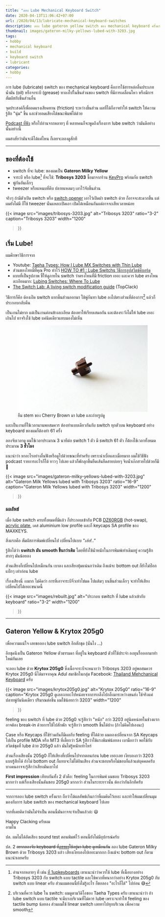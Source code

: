 ```yaml
---
title: "ลอง Lube Mechanical Keyboard Switch"
date: 2020-04-13T11:06:42+07:00
url: /2020/04/13/lubricate-mechanical-keyboard-switches
description: ลอง lube gateron yellow switch ของ mechanical keyboard ครั้งแรกด้วย Tribosys 3203 กับ Krytox 205g0 ได้ผลที่น่าประทับใจพอสมควร
thumbnail: images/gateron-milky-yellows-lubed-with-3203.jpg
tags:
- hobby
- mechanical keyboard
- build
- keyboard switch
- lubricant
categories:
- hobby
---
```


การ lube (lubricate) switch ของ mechanical keyboard
คือการใช้สารหล่อลื่นประเภทน้ำมัน (oil) หรือจาระบี (grease)
ทาลงไปในชิ้นส่วนของ switch ที่มีการเคลื่อนไหว หรือมีการสัมผัสกับชิ้นส่วนอื่น

จุดประสงค์ก็เพื่อลดแรงเสียดทาน (friction) ระหว่างชิ้นส่วน
ผลที่ได้ก็อาจทำให้ switch ให้ความรู้สึก "นุ่ม" ขึ้น
และช่วยลดเสียงได้ขณะพิมพ์ได้ด้วย

[Podcast ที่ฟัง](https://open.spotify.com/episode/5LQpMCYJFWuzzlfwXzjqjy?si=QuxErncTRBeMyZz9aUrSrw)
หรือไปอ่านจากหลายๆ ที่ หลายคนก็จะพูดถึงเรื่องการ lube switch
ว่ามันดีอย่างนั้นอย่างนี้

ผมสงสัยว่ามันจะดีได้แค่ไหน ก็เลยจะลองดูสักที

---

## ของที่ต้องใช้

- switch ที่จะ lube: ของผมเป็น **Gateron Milky Yellow**
- จาระบี หรือ lube[^1] ที่จะใช้: **Tribosys 3203** ซื้อมาจากร้าน [KeyPro](https://www.facebook.com/Keyprokeycap) พร้อมกับ switch
- พู่กันอันเล็กๆ
- tweezer หรือแหนบที่คีบ ปลายแหลมๆ เอาไว้จับชิ้นส่วน

[^1]: อ่านจากหลายๆ ที่ เช่น [ที่ 1upkeyboards](https://www.1upkeyboards.com/shop/parts-and-tools/lubricant/switch-lubricant-2ml/) เขาแนะนำว่าควรใช้ lube ที่เนื้อบางอย่าง Tribosys 3203 กับ switch แบบ tactile
และใช้พวกที่หนากว่าอย่าง Krytox 205g0 กับ switch แบบ linear ครับ
ส่วนผมตอนนี้ยังไม่รู้อะไร ก็ขอลอง "อะไรก็ได้" ไปก่อน 😅

จริงๆ ถ้ามีตัวเปิด switch หรือ [switch opener](https://www.google.com/search?tbm=isch&q=switch+opener) เอาไว้เปิดฝา switch ด้วย ก็อาจจะสะดวกขึ้น
แต่ผมยังไม่มี ก็ใช้ tweezer นั่นแหละเปิดเอา เปิดได้เหมือนกันแต่อาจจะเสียเวลาหน่อย

{{< image
  src="images/tribosys-3203.jpg"
  alt="Tribosys 3203"
  ratio="3-2"
  caption="Tribosys 3203"
  width="1200"
>}}

## เริ่ม Lube!

ผมศึกษาวิธีการจาก

- Youtube: [Taeha Types: How I Lube MX Switches with Thin Lube](https://www.youtube.com/watch?v=qSgPKPoFo2k)
- ส่วนของไทยมีที่คุณ Pro ทำไว้ [HOW TO #1 : Lube Switchs วิธีการลูปสวิตช์คีบอร์ด](https://www.youtube.com/watch?v=4veYPBWimz8)
- แบบที่เป็นรูปภาพ ชี้ให้ดูภายใน switch ว่าตรงไหนที่มี friction เยอะ และควร lube ตรงไหน ละเอียดมาก: [Lubing Switches: Where To Lube](https://imgur.com/a/hijSYcp)
- [The Switch Lab: A living switch modification guide](https://topclack.com/textclack/2018/9/17/the-switch-lab-a-living-switch-modification-guide) (TopClack)

วิธีการก็คือ ต้องเปิด switch แยกชิ้นส่วนออกมา ใช้พู่กันทา lube ลงไปตรงส่วนที่ต้องการ[^2]
แล้วก็ประกอบกลับคืน

[^2]: บริเวณที่ควร lube ใน switch: ผมดูตามวิดิโอของ Taeha Types ครับ
เขาแนะนำว่า ถ้า lube switch แบบ tactile จะมีบางบริเวณที่ไม่ควร lube
เพราะจะทำให้ feeling ของ tactile bump น้อยลง
ส่วนผมใช้ linear switch เลยทาไปทุกบริเวณ เพื่อความ smooth

เป็นงานไม่ยาก แต่เป็นงานค่อนข้างละเอียด ต้องทาให้เรียบเสมอกัน และต้องระวังไม่ให้ lube เยอะเกินไป
ทาจริงใช้ lube แค่นิดเดียวแทบมองไม่เห็น

<figure class="media">
  <div>
    <img src="images/stem.jpg" alt="Cherry MX Brown stem lubed with Krytox 205g0" width="600">
  </div>
  <figcaption class="media-caption">
    ยืม stem ของ Cherry Brown มา lube และถ่ายรูปดู
  </figcaption>
</figure>

และเป็นงานที่ใช้เวลานานพอสมควร ต้องทำแบบเดียวกันกับ
switch ทุกตัวบน keyboard อย่าง keyboard ของผมก็ต้องทำ 61 ครั้ง

ลองจับเวลาดู ผมใช้เวลาประมาณ 3 นาทีต่อ switch 1 ตัว
มี switch 61 ตัว ก็ต้องใช้เวลาทั้งหมดประมาณ **3 ชั่วโมง**

แนะนำว่า หาอะไรอย่างอื่นฟังหรือดูไปด้วยขณะที่ทำครับ เพราะน่าเบื่อและเมื่อยมาก
ผมใช้วิธีฟัง podcast รายการอะไรก็ได้ ยาวๆ ไปเลย แล้วก็พักลุกขึ้นยืดเส้นยืดสายบ่อยๆ
จิบน้ำเก๊กฮวยไปด้วยก็มี 🍺

{{< image
  src="images/gateron-milky-yellows-lubed-with-3203.jpg"
  alt="Gateron Milk Yellows lubed with Tribosys 3203"
  ratio="16-9"
  caption="Gateron Milk Yellows lubed with Tribosys 3203"
  width="1200"
>}}

### ผลลัพธ์

เมื่อ lube switch ครบทั้งหมดที่มีแล้ว ก็ประกอบเข้ากับ PCB [DZ60RGB](https://armno.in.th/2019/07/19/mechanical-keyboard-mark-6/) (hot-swap),
[acrylic plate](https://armno.in.th/2019/08/26/custom-acrylic-keyboard-plate/),
เคส aluminium low profile และก็ keycaps SA profile ของ MAXKEYS.

สิ่งแรกคือ สัมผัสการพิมพ์เปลี่ยนไป เปลี่ยนไปแบบ _"เฮ้ย!.."_

รู้สึกได้ว่า **switch มัน smooth ขึ้นกว่าเดิม**
โดยที่ยังใช้น้ำหนักในการพิมพ์เท่าเดิมอยู่ ความรู้สึกสากๆ มันน้อยลง

ส่วนเสียงก็เปลี่ยนไปเหมือนกัน เบาลง และเสียงทุ้มแน่นกว่าเดิม
ถึงแม้จะ bottom out ก็ยังไม่ป๊อกแป๊กๆ เท่าก่อน lube

เรื่องเสียงนี่ งงมาก
ไม่คิดว่า การที่เอาจาระบีจิ๋วเท่าไข่มด ไปแต้มๆ บนชิ้นส่วนเล็กๆ
จะทำให้เสียงเปลี่ยนไปได้เยอะขนาดนี้

{{< image
  src="images/rebuilt.jpg"
  alt="ประกอบ switch ที่ lube แล้วเข้ากับ keyboard"
  ratio="3-2"
  width="1200"
>}}

---

## Gateron Yellow & Krytox 205g0

เพื่อความแน่ใจ เลยขอลอง lube switch อีกสักชุด (นั่นไง ...)

อีกชุดนึงเป็น Gateron Yellow ตัวธรรมดา ที่อยู่ใน keyboard ตัวที่ใช้ประจำ
ลงทุนรื้อออกมาทำใหม่กันเลย

จะลอง lube ด้วย **Krytox 205g0**
ซึ่งเนื้อจาระบีจะหนากว่า Tribosys 3203 อยู่พอสมควร
Krytox 205g0 นี่ได้มาจากคุณ Adul สมาชิกในกลุ่ม Facebook: [Thailand Mehchanical Keyboard](https://www.facebook.com/groups/ThailandMechanicalKeyboard) ครับ

{{< image
  src="images/krytox205g0.jpg"
  alt="Krytox 205g0"
  ratio="16-9"
  caption="Krytox 205g0 ดูเลอะเทอะไปหน่อยจากการกลิ้งไปกลิ้งมาระหว่างขนส่ง ใช้จริงแค่ปลายพู่กันนิดเดียว ปริมาณต่อชิ้น ผมใช้น้อยกว่า 3203"
  width="1200"
>}}

feeling ของ switch ที่ lube ด้วย 205g0 จะรู้สึกว่า "หนัก" กว่า 3203 อยู่นิดหน่อยในช่วงแรก
อาจต้อง break-in ด้วยการใช้ไปสักพัก จะรู้สึกว่า smooth ขึ้นได้บ้าง
(ถ้าไม่คิดไปเองนะ)

Case หรือ Keycaps ที่ใช้ร่วมกันก็มีผลกับ feeling ที่ได้ด้วย
ผมลองเปลี่ยนจาก SA Keycaps ไปเป็น profile MDA หรือ MT3 ที่เตี้ยกว่า SA
รู้สึกว่าใช้แรงพิมพ์น้อยลง เบามือกว่า
พอใช้กับสวิตช์ชุดที่ lube ด้วย 205g0 แล้ว มันไม่รู้หนักเท่าไหร่

ส่วนเรื่องเสียงนั้น 205g0 ก็ให้เสียงที่เปลี่ยนไปจากตอนก่อน lube เยอะเลย
เงียบลงกว่า 3203 แบบรู้สึกได้ ถ้าไม่ bottom out ก็แทบจะไม่ได้ยินเสียง
ส่วนจะชอบหรือไม่ชอบก็แล้วแต่บุคคลครับ บางคนอาจจะรู้สึกว่าเสียงมันเบาไป

**First impression** เทียบกันทั้ง 2 ตัวคือ: feeling ในการพิมพ์ ผมชอบ Tribosys 3203 มากกว่า
แต่เรื่องเสียงนั้นดันชอบ 205g0 มากกว่า
ส่วนในระยะยาวนั้น ต้องว่ากันอีกทีครับ

---

จากการลอง lube switch ครั้งแรก ถือว่าได้ผลลัพธ์เกินกว่าที่ผมคิดไว้เยอะ และทำให้ผมเปลี่ยนมุมมองกับการ
lube switch ของ mechanical keyboard ไปเลย

จากที่เคยคิดว่ามันไม่จำเป็น ตอนนี้มันอาจจะจำเป็นแล้วล่ะ 😃

Happy Clacking ครับผม<br>อามโน

ปล. ผมไม่ได้อัดเสียง sound test ตอนพิมพ์ไว้ ตอนนี้ยังไม่มีอุปกรณ์ครับ

ปล. 2 ~~อยากลองจับ keyboard ที่[ภรรยา](https://nemo.in.th/)ใช้อยู่มา lube ดูเหมือนกัน~~
ลอง lube Gateron Milky Brown ด้วย Tribosys 3203 แล้ว เสียงเงียบลงไปเยอะมากกก
ถึงแม้จะ bottom out ก็ตาม แนะนำเลยครับ
